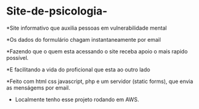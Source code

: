 ﻿# Site-de-psicologia-
*Site informativo que auxilia pessoas em vulnerabilidade mental

*Os dados do formulário chagam instantaneamente  por email 

*Fazendo que o quem esta acessando o site receba apoio o mais rapido possível.

*E facilitando a vida do proficional que esta ao outro lado

*Feito com html css javascript, php e um servidor (static forms), que envia as menságems por email. 

* Localmente tenho esse projeto rodando em AWS.
